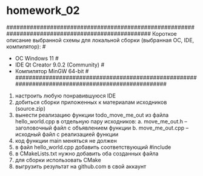 # homework_02

###################################################################################################
Короткое описание выбранной схемы для локальной сборки (выбранная ОС, IDE, компилятор):           #
* OC Windows 11                                                                                   #
* IDE Qt Creator 9.0.2 (Community)                                                                #
* Компилятор MinGW 64-bit                                                                         #
###################################################################################################

1. настроить любую понравившуюся IDE
2. добиться сборки приложенных к материалам исходников (source.zip)
3. вынести реализацию функции todo_move_me_out из файла hello_world.cpp в 
отдельную пару исходников:
a. move_me_out.h – заголовочный файл с объявлением функции
b. move_me_out.cpp – исходный файл с реализацией функции
4. код функции main меняться не должен
5. в файл hello_world.cpp добавить соответствующий #include
6. в CMakeLists.txt нужно добавить оба созданных файла
7. для сборки использовать CMake
8. выгрузить результат на github.com в свой аккаунт

